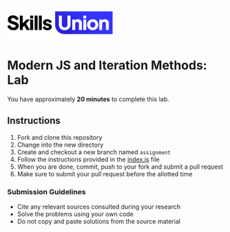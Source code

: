 [<img src="assets/images/su-logo.png" alt="Skills Union Logo" height="80px" />](https://www.skillsunion.com/)

# Modern JS and Iteration Methods: Lab

You have approximately **20 minutes** to complete this lab.

## Instructions

1. Fork and clone this repository
2. Change into the new directory
3. Create and checkout a new branch named `assignment`
4. Follow the instructions provided in the [index.js](src/index.js) file
5. When you are done, commit, push to your fork and submit a pull request
6. Make sure to submit your pull request before the allotted time

### Submission Guidelines

- Cite any relevant sources consulted during your research
- Solve the problems using your own code
- Do not copy and paste solutions from the source material
